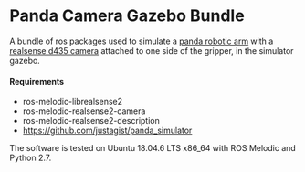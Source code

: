 # Panda Camera Gazebo Bundle

A bundle of ros packages used to simulate a [panda robotic arm](https://www.franka.de/robot-system "Franka Panda") with a [realsense d435 camera](https://www.intelrealsense.com/depth-camera-d435 "Intel RealSense D435") attached to one side of the gripper, in the simulator gazebo.

#### Requirements

- ros-melodic-librealsense2
- ros-melodic-realsense2-camera
- ros-melodic-realsense2-description
- https://github.com/justagist/panda_simulator

The software is tested on Ubuntu 18.04.6 LTS x86_64 with ROS Melodic and Python 2.7.
